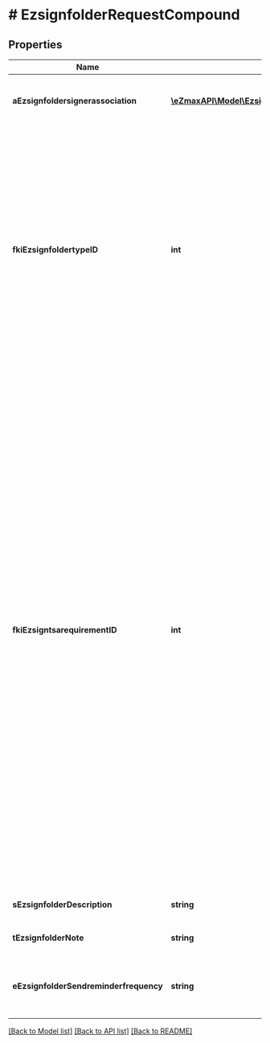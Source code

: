 # # EzsignfolderRequestCompound

## Properties

Name | Type | Description | Notes
------------ | ------------- | ------------- | -------------
**aEzsignfoldersignerassociation** | [**\eZmaxAPI\Model\EzsignfoldersignerassociationRequest[]**](EzsignfoldersignerassociationRequest.md) | An array of signers that will be invited to sign the Ezsigndocuments | 
**fkiEzsignfoldertypeID** | **int** | The Ezsign Folder Type ID. This value can be queried by the API and is also visible in the admin interface.  There are two types of Ezsignfoldertype. **User** and **Shared**. **User** can only be seen by the user who created the folder or its assistants. Access to **Shared** folders are configurable for access and email delivery. You should typically choose a **Shared** type here. | 
**fkiEzsigntsarequirementID** | **int** | Determine if a Time Stamping Authority should add a timestamp on each of the signature. Valid values are: 1. No. No TSA Timestamping will requested. This will make all signatures a lot faster since no round-trip to the TSA server will be required. Timestamping will be made using eZsign server&#39;s time. 2. Best effort. Timestamping from a Time Stamping Authority will be requested but is not mandatory. In the very improbable case it cannot be completed, the timestamping will be made using eZsign server&#39;s time. **Additional fee applies** 3. Mandatory. Timestamping from a Time Stamping Authority will be requested and is mandatory. In the very improbable case it cannot be completed, the signature will fail and the user will be asked to retry. **Additional fee applies** | 
**sEzsignfolderDescription** | **string** | The description of the Ezsign Folder | 
**tEzsignfolderNote** | **string** | Somes extra notes about the eZsign Folder | 
**eEzsignfolderSendreminderfrequency** | **string** | Frequency at which reminders will be sent to signers that haven&#39;t signed the documents | 

[[Back to Model list]](../../README.md#documentation-for-models) [[Back to API list]](../../README.md#documentation-for-api-endpoints) [[Back to README]](../../README.md)


